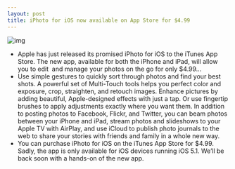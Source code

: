 ```yaml
---
layout: post
title: iPhoto for iOS now available on App Store for $4.99
---
```

![img](http://media.idownloadblog.com/wp-content/uploads/2012/03/mzl.ylicqltm.jpeg)
* Apple has just released its promised iPhoto for iOS to the iTunes App Store. The new app, available for both the iPhone and iPad, will allow you to edit  and manage your photos on the go for only $4.99…
* Use simple gestures to quickly sort through photos and find your best shots. A powerful set of Multi-Touch tools helps you perfect color and exposure, crop, straighten, and retouch images. Enhance pictures by adding beautiful, Apple-designed effects with just a tap. Or use fingertip brushes to apply adjustments exactly where you want them. In addition to posting photos to Facebook, Flickr, and Twitter, you can beam photos between your iPhone and iPad, stream photos and slideshows to your Apple TV with AirPlay, and use iCloud to publish photo journals to the web to share your stories with friends and family in a whole new way.
* You can purchase iPhoto for iOS on the iTunes App Store for $4.99. Sadly, the app is only available for iOS devices running iOS 5.1. We’ll be back soon with a hands-on of the new app.

